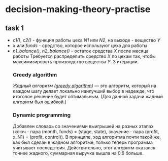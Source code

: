 # decision-making-theory-practise
## task 1
- *c1()*, *c2()* - функция работы цеха *N1* или *N2*, на выходе - вещество *Y*
- *x* или *funds* - средство, которое используют цеха для работы
- *n1_balance()*, *n2_balance()* - остаток средства *X* после месяца работы
Требуется распределить средство *X* по цехам так, чтобы максимизировать производство вещества *Y*.
3 итерации.
	### Greedy algorithm
	*Жадный алгоритм ([greedy algorithm](https://habr.com/ru/post/120343/ "greedy algorithm"))* — это алгоритм, который на каждом шагу делает локально наилучший выбор в надежде, что итоговое решение будет оптимальным.
	(Для данной задачи жадный алгоритм был ошибкой.)
	### Dynamic programming
	Добавлен словарь со значениями выигрышей на разных этапах (ключ - пара (month, funds) = (stage, state), значение - пара (profit, x_N1) = (profit, control)).
	В принципе, ход алгоритма почти такой же, как был сделан в жадном алгоритме, только теперь программа учитывает последствия. Действительно, этот алгоритм оказался точнее жадного, суммарная выручка вышла на 0.6 больше.
